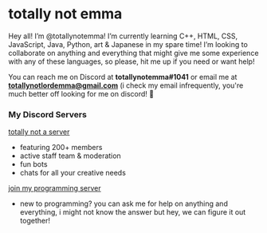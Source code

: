 # totally not emma

Hey all! I’m @totallynotemma! I’m currently learning C++, HTML, CSS, JavaScript, Java, Python, art & Japanese in my spare time! I’m looking to collaborate on anything and everything that might give me some experience with any of these languages, so please, hit me up if you need or want help!

You can reach me on Discord at **totallynotemma#1041** or email me at **totallynotlordemma@gmail.com** (i check my email infrequently, you're much better off looking for me on discord! 💞

### My Discord Servers

[totally not a server](https://discord.gg/5GRqWYjyEf) 
- featuring 200+ members
- active staff team & moderation
- fun bots
- chats for all your creative needs


[join my programming server](https://discord.gg/76nKbj5VP5)
- new to programming? you can ask me for help on anything and everything, i might not know the answer but hey, we can figure it out together!
